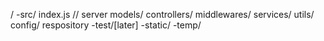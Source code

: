 /
  -src/
      index.js // server
      models/
      controllers/
      middlewares/
      services/
      utils/
      config/
      respository
   -test/[later]
   -static/
   -temp/

